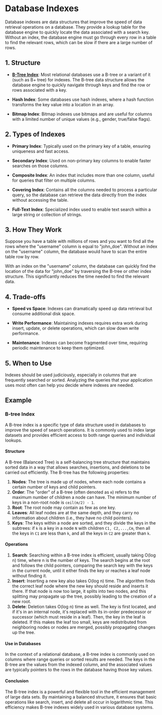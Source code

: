 # Database Indexes

Database indexes are data structures that improve the speed of data retrieval operations on a database. They provide a lookup table for the database engine to quickly locate the data associated with a search key. Without an index, the database engine must go through every row in a table to find the relevant rows, which can be slow if there are a large number of rows.

## 1. Structure

- [**B-Tree Index**](#b-tree-index): Most relational databases use a B-tree or a variant of it (such as B+ tree) for indexes. The B-tree data structure allows the database engine to quickly navigate through keys and find the row or rows associated with a key.

- **Hash Index**: Some databases use hash indexes, where a hash function transforms the key value into a location in an array.

- **Bitmap Index**: Bitmap indexes use bitmaps and are useful for columns with a limited number of unique values (e.g., gender, true/false flags).

## 2. Types of Indexes

- **Primary Index**: Typically used on the primary key of a table, ensuring uniqueness and fast access.

- **Secondary Index**: Used on non-primary key columns to enable faster searches on those columns.

- **Composite Index**: An index that includes more than one column, useful for queries that filter on multiple columns.

- **Covering Index**: Contains all the columns needed to process a particular query, so the database can retrieve the data directly from the index without accessing the table.

- **Full-Text Index**: Specialized index used to enable text search within a large string or collection of strings.

## 3. How They Work

Suppose you have a table with millions of rows and you want to find all the rows where the "username" column is equal to "john_doe". Without an index on the "username" column, the database would have to scan the entire table row by row.

With an index on the "username" column, the database can quickly find the location of the data for "john_doe" by traversing the B-tree or other index structure. This significantly reduces the time needed to find the relevant data.

## 4. Trade-offs

- **Speed vs Space**: Indexes can dramatically speed up data retrieval but consume additional disk space.

- **Write Performance**: Maintaining indexes requires extra work during insert, update, or delete operations, which can slow down write performance.

- **Maintenance**: Indexes can become fragmented over time, requiring periodic maintenance to keep them optimized.

## 5. When to Use

Indexes should be used judiciously, especially in columns that are frequently searched or sorted. Analyzing the queries that your application uses most often can help you decide where indexes are needed.

## Example

### B-tree Index

A B-tree index is a specific type of data structure used in databases to improve the speed of search operations. It is commonly used to index large datasets and provides efficient access to both range queries and individual lookups.

#### Structure

A B-tree (Balanced Tree) is a self-balancing tree structure that maintains sorted data in a way that allows searches, insertions, and deletions to be carried out efficiently. The B-tree has the following properties:

1. **Nodes**: The tree is made up of nodes, where each node contains a certain number of keys and child pointers.
2. **Order**: The "order" of a B-tree (often denoted as `m`) refers to the maximum number of children a node can have. The minimum number of keys in a non-root node is `ceil(m/2) - 1`.
3. **Root**: The root node may contain as few as one key.
4. **Leaves**: All leaf nodes are at the same depth, and they carry no information about children (i.e., they have no child pointers).
5. **Keys**: The keys within a node are sorted, and they divide the keys in the subtrees: if `k` is a key in a node `N` with children `C1, C2,...,Cm`, then all the keys in `C1` are less than `k`, and all the keys in `C2` are greater than `k`.

#### Operations

1. **Search**: Searching within a B-tree index is efficient, usually taking O(log n) time, where n is the number of keys. The search begins at the root and follows the child pointers, comparing the search key with the keys in the current node, until it either finds the key or reaches a leaf node without finding it.
2. **Insert**: Inserting a new key also takes O(log n) time. The algorithm finds the correct leaf node where the new key should reside and inserts it there. If that node is now too large, it splits into two nodes, and this splitting may propagate up the tree, possibly leading to the creation of a new root.
3. **Delete**: Deletion takes O(log n) time as well. The key is first located, and if it's in an internal node, it's replaced with its in-order predecessor or successor (which must reside in a leaf). Then, the key in the leaf is deleted. If this makes the leaf too small, keys are redistributed from neighboring nodes or nodes are merged, possibly propagating changes up the tree.

#### Use in Databases

In the context of a relational database, a B-tree index is commonly used on columns where range queries or sorted results are needed. The keys in the B-tree are the values from the indexed column, and the associated values are typically pointers to the rows in the database having those key values.

#### Conclusion

The B-tree index is a powerful and flexible tool in the efficient management of large data sets. By maintaining a balanced structure, it ensures that basic operations like search, insert, and delete all occur in logarithmic time. This efficiency makes B-tree indexes widely used in various database systems.
